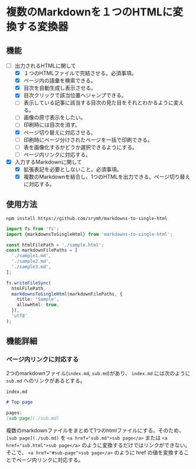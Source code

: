 # 複数のMarkdownを１つのHTMLに変換する変換器

## 機能

- [ ] 出力されるHTMLに関して
  - [x] １つのHTMLファイルで完結させる。必須事項。
  - [x] ページ内の語彙を検索できる。
  - [x] 目次を自動生成し表示させる。
  - [x] 目次クリックで該当位置へジャンプできる。
  - [ ] 表示している記事に該当する目次の見た目をそれとわかるように変える。
  - [ ] 画像の原寸表示をしたい。
  - [ ] 印刷時には目次を消す。
  - [x] ページ切り替えに対応させる。
  - [ ] 印刷時にページ分けされたページを一括で印刷できる。
  - [ ] 表を画像化するかどうか選択できるようにする。
  - [ ] ページ内リンクに対応する。
- [x] 入力するMarkdownに関して
  - [x] 拡張表記を必要としないこと。必須事項。
  - [x] 複数のMarkdownを結合し、1つのHTMLを出力できる。ページ切り替えに対応する。

## 使用方法

```
npm install https://github.com/srymh/markdowns-to-single-html
```

``` ts
import fs from 'fs';
import {markdownsToSingleHtml} from 'markdowns-to-single-html';

const htmlFilePath = './sample.html';
const markdownFilePaths = [
  './sample1.md',
  './sample2.md',
  './sample3.md',
];

fs.writeFileSync(
  htmlFilePath,
  markdownsToSingleHtml(markdownFilePaths, {
    title: 'Sample',
    allowHtml: true,
  }),
  'utf8'
);
```

## 機能詳細

### ページ内リンクに対応する

2つのmarkdownファイル(`index.md`, `sub.md`)があり、 `index.md` には次のように `sub.md` へのリンクがあるとする。

`index.md`

``` markdown
# Top page

pages:  
[sub page](./sub.md)
```

複数のmarkdownファイルをまとめて1つのhtmlファイルにする。そのため、 `[sub page](./sub.md)` を `<a href="sub.md">sub page</a>` または `<a href="sub.html">sub page</a>` のように変換するだけではリンクができない。そこで、 `<a href="#sub-page">sub page</a>` のように href の値を変換することでページ内リンクに対応する。
